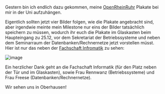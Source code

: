 <html><body><p>Gestern bin ich endlich dazu gekommen, meine <a href="http://www.openrheinruhr.de">OpenRheinRuhr</a> Plakate bei mir in der Uni aufzuhängen.



Eigentlich sollten jetzt vier Bilder folgen, wie die Plakate angebracht sind, aber irgendwie meinte mein Milestone nur eins der Bilder tatsächlich speichern zu müssen, wodurch ihr euch die Plakate im Glaskasten beim Haupteingang zu 25.12, vor dem Sekretariat der Betriebssysteme und neben dem Seminarraum der Datenbanken/Rechnernetze jetzt vorstellen müsst. Hier ist nur das neben der <a href="http://hhu-fscs.de">Fachschaft Infromatik</a> zu sehen:



<img style="display: block; margin-right: auto; margin-left: auto;" src="/wp-content/uploads/2010/09/wpid-2010-09-23_10-17-55_297.jpg" alt="image">



Ein herzlicher Dank geht an die Fachschaft Informatik (für den Platz neben der Tür und im Glaskasten), sowie Frau Rennwanz (Betriebssysteme) und Frau Freese (Datenbanken/Rechnernetze).



Wir sehen uns in Oberhausen!</p></body></html>
